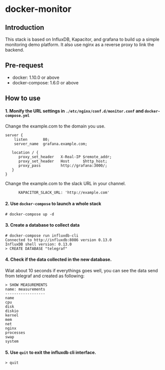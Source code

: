 # docker-monitor

## Introduction
This stack is based on InfluxDB, Kapacitor, and grafana to build up a simple monitoring demo platform. It also use nginx as a reverse proxy to link the backend.

## Pre-request
- docker: 1.10.0 or above
- docker-compose: 1.6.0 or above

## How to use
#### 1. Monify the URL settings in `./etc/nginx/conf.d/monitor.conf` and `docker-compose.yml`
Change the example.com to the domain you use.
```
server {
    listen       80;
    server_name  grafana.example.com;

   location / {
      proxy_set_header   X-Real-IP $remote_addr;
      proxy_set_header   Host      $http_host;
      proxy_pass         http://grafana:3000/;
   }
}
```

Change the example.com to the slack URL in your channel.
```
      KAPACITOR_SLACK_URL: 'http://example.com'
```
#### 2. Use `docker-compose` to launch a whole stack
```
# docker-compose up -d
```
#### 3. Create a database to collect data
```
# docker-compose run influxdb-cli
Connected to http://influxdb:8086 version 0.13.0
InfluxDB shell version: 0.13.0
> CREATE DATABASE "telegraf"
```
#### 4. Check if the data collected in the new database.
Wiat about 10 seconds if everythings goes well, you can see the data send from telegraf and created as following:
```
> SHOW MEASUREMENTS
name: measurements
------------------
name
cpu
disk
diskio
kernel
mem
net
nginx
processes
swap
system
```
#### 5. Use `quit` to exit the influxdb cli interface.
```
> quit
```
